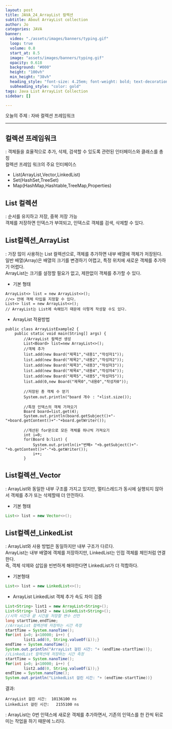 ```yaml
---
layout: post
title: JAVA_24_ArrayList 컬렉션
subtitle: About ArrayList collection
author: Jo
categories: JAVA
banner:
  video: "./assets/images/banners/typing.gif"
  loop: true
  volume: 0.8
  start_at: 8.5
  image: "assets/images/banners/typing.gif"
  opacity: 0.618
  background: "#000"
  height: "100vh"
  min_height: "38vh"
  heading_style: "font-size: 4.25em; font-weight: bold; text-decoration: underline"
  subheading_style: "color: gold"
tags: Java List ArrayList Collection
sidebar: []

---
```


오늘의 주제 : 자바 컬렉션 프레임워크 <br>
 * * *
 
## 컬렉션 프레임워크
: 객체들을 효율적으로 추가, 삭제, 검색할 수 있도록 관련된 인터페이스와 클래스를 총칭<br>
컬렉션 프레임 워크의 주요 인터페이스<br>
 - List(ArrayList,Vector,LinkedList)
 - Set(HashSet,TreeSet)
 - Map(HashMap,Hashtable,TreeMap,Properties)
 
## List 컬렉션
: 순서를 유지하고 저장, 중복 저장 가능<br>
객체를 저장하면 인덱스가 부여되고, 인덱스로 객체를 검색, 삭제할 수 있다.<br>

## List컬렉션_ArrayList
: 가장 많이 사용하는 List 컬렉션으로, 객체를 추가하면 내부 배열에 객체가 저장된다.<br>
일반 배열(Array)은 배열의 크기를 변경하기 어렵고, 특정 위치에 새로운 객체를 추가하기 어렵다.<br>
ArrayList는 크기를 설정할 필요가 없고, 제한없이 객체를 추가할 수 있다.<br>
- 기본 형태<br>
```eclipse
ArrayList<> list = new ArrayList<>();
//<> 안에 객체 타입을 지정할 수 있다.
List<> list = new ArrayList<>();
// ArrayList는 List에 속해있기 때문에 이렇게 작성할 수도 있다.
```
- ArrayList 적용방법
```eclipse
public class ArrayListExample2 {
	public static void main(String[] args) {
		//ArrayList 컬렉션 생성
		List<Board> list=new ArrayList<>();
		//객체 추가
		list.add(new Board("제목1","내용1","작성자1"));
		list.add(new Board("제목2","내용2","작성자2"));
		list.add(new Board("제목3","내용3","작성자3"));
		list.add(new Board("제목4","내용4","작성자4"));
		list.add(new Board("제목5","내용5","작성자5"));
		list.add(0,new Board("제목0","내용0","작성자0"));
		
		//저장된 총 객체 수 얻기
		System.out.println("board 개수 : "+list.size());	
    
		//특정 인덱스의 객체 가져오기
		Board board=list.get(4);
		System.out.println(board.getSubject()+"-"+board.getContent()+"-"+board.getWriter());

		//개선된 for문으로 모든 객체를 하나씩 가져오기
		int i=0;
		for(Board b:list) {
			System.out.println(i+"번째> "+b.getSubject()+"-"+b.getContent()+"-"+b.getWriter());
			i++;
		}
```
## List컬렉션_Vector
: ArrayList와 동일한 내부 구조를 가지고 있지만, 멀티스레드가 동시에 실행되지 않아서 객체를 추가 또는 삭제할때 더 안전하다.<br>
- 기본 형태<br>
```java
List<> list = new Vector<>();
```
## List컬렉션_LinkedList
: ArrayList와 사용 방법은 동일하지만 내부 구조가 다르다.<br>
ArrayList는 내부 배열에 객체를 저장하지만, LinkedList는 인접 객체를 체인처럼 연결한다.<br>
즉, 객체 삭제와 삽입을 빈번하게 해야한다면 LinkedList가 더 적합하다.<br>
- 기본형태<br>
```java
List<> list = new LinkedList<>();
```
- ArrayList LinkedList 객체 추가 속도 차이 검증
```java
List<String> list1 = new ArrayList<String>();
List<String> list2 = new LinkedList<String>();
//시작 시간과 끝 시간을 저장할 변수 선언
long startTime,endTime;
//ArrayList 컬렉션에 저장하는 시간 측정
startTime = System.nanoTime();
for(int i=0; i<10000; i++) {
		list1.add(0, String.valueOf(i));}
endTime = System.nanoTime();
System.out.println("ArrayList 걸린 시간: "+ (endTime-startTime))};
//LinkedList 컬렉션에 저장하는 시간 측정
startTime = System.nanoTime();
for(int i=0; i<10000; i++) {
		list2.add(0, String.valueOf(i));}
endTime = System.nanoTime();
System.out.println("LinkedList 걸린 시간: "+ (endTime-startTime))}
```
결과:
```
ArrayList 걸린 시간:  10136100 ns 
LinkedList 걸린 시간:   2155100 ns
```
: ArrayList는 0번 인덱스에 새로운 객체를 추가하면서, 기존의 인덱스를 한 칸씩 뒤로 미는 작업을 하기 때문에 느리다.<br>






















